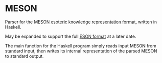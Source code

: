 # MESON
Parser for the [MESON esoteric knowledge representation format](https://esolangs.org/wiki/MESON), written in Haskell.

May be expanded to support the full [ESON format](https://esolangs.org/wiki/ESON) at a later date.

The main function for the Haskell program simply reads input MESON from standard input, then writes its internal representation of the parsed MESON to standard output.
